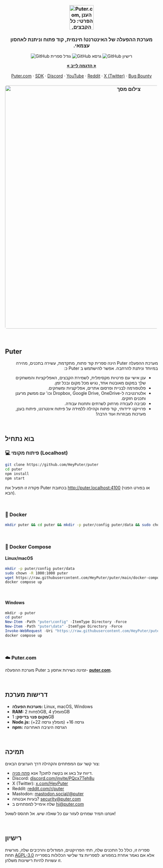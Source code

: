 <h3 align="center"><img width="80" alt="Puter.com, 
הענן הפרטי: כל הקבצים, האפליקציות והמשחקים שלך במקום אחד נגיש מכל מקום ובכל זמן." src="https://assets.puter.site/puter-logo.png"></h3>

<h3 align="center" dir="rtl">מערכת ההפעלה של האינטרנט! חינמית, קוד פתוח וניתנת לאחסון עצמאי.</h3>

<p align="center">
    <img alt="GitHub גודל ספרית" src="https://img.shields.io/github/repo-size/HeyPuter/puter"> <img alt="GitHub גרסא" src="https://img.shields.io/github/v/release/HeyPuter/puter?label=latest%20version"> <img alt="GitHub רישיון" src="https://img.shields.io/github/license/HeyPuter/puter">
</p>
<p align="center">
    <a href="https://puter.com/"><strong>« הדגמה לייב »</strong></a>
    <br />
    <br />
    <a href="https://puter.com">Puter.com</a>
    ·
    <a href="https://docs.puter.com" target="_blank">SDK</a>
    ·
    <a href="https://discord.com/invite/PQcx7Teh8u">Discord</a>
    ·
    <a href="https://www.youtube.com/@EricsPuterVideos">YouTube</a>
    ·
    <a href="https://reddit.com/r/puter">Reddit</a>
    ·
    <a href="https://twitter.com/HeyPuter">X (Twitter)</a>
    ·
    <a href="https://hackerone.com/puter_h1b">Bug Bounty</a>
</p>

<h3 align="center"><img width="800" style="border-radius:5px;" alt="צילום מסך" src="https://assets.puter.site/puter.com-screenshot-3.webp"></h3>

<br/>

## Puter

<div dir="rtl">
    <p div="rtl">
    מערכת ההפעלה Puter הינה ספרית קוד פתוח, מתקדמת, עשירה בתכנים, מהירה במיוחד וניתנת להרחבה.
    אפשר להישתמש ב Puter כ:</p>
    <ul>
        <li>ענן אישי עם פרטיות מקסימלית, לשמירת הקבצים, האפליקציות והמשחקים שלך במקום מאובטח אחד, נגיש מכל מקום ובכל זמן.</li>
        <li>פלטפורמה לבניית ופרסום אתרים, אפליקציות ומשחקים.</li>
        <li>אלטרנטיבה ל-Dropbox, Google Drive, OneDrive וכו' עם ממשק מרענן ותכנים חזקים.</li>
        <li>סביבה לעבודה מרחוק לשרתים ותחנות עבודה.</li>
        <li>פרוייקט ידידותי, קוד פתוח וקהילה ללמידה על פיתוח אינטרנט, פיתוח בענן, מערכות מבוזרות ועוד הרבה!</li>
    <ul>
</div>

<br/>

## בוא נתחיל

### 💻 פיתוח מקומי (Localhost)

```bash
git clone https://github.com/HeyPuter/puter
cd puter
npm install
npm start
```

פקודה זו תפעיל את Puter בכתובת http://puter.localhost:4100 (או בפורט הפנוי הבא).

<br/>

### 🐳 Docker

```bash
mkdir puter && cd puter && mkdir -p puter/config puter/data && sudo chown -R 1000:1000 puter && docker run --rm -p 4100:4100 -v `pwd`/puter/config:/etc/puter -v `pwd`/puter/data:/var/puter  ghcr.io/heyputer/puter
```

<br/>

### 🐙 Docker Compose

#### Linux/macOS

```bash
mkdir -p puter/config puter/data
sudo chown -R 1000:1000 puter
wget https://raw.githubusercontent.com/HeyPuter/puter/main/docker-compose.yml
docker compose up
```

<br/>

#### Windows

```powershell
mkdir -p puter
cd puter
New-Item -Path "puter\config" -ItemType Directory -Force
New-Item -Path "puter\data" -ItemType Directory -Force
Invoke-WebRequest -Uri "https://raw.githubusercontent.com/HeyPuter/puter/main/docker-compose.yml" -OutFile "docker-compose.yml"
docker compose up
```

<br/>

### ☁️ Puter.com

מערכת ההפעלה Puter זמינה כשירות אחסון ב- [**puter.com**](https://puter.com).

<br/>

## דרישות מערכת

- **מערכות הפעלה:** Linux, macOS, Windows
- **RAM:** לפחות 2GB, מומלץ 4GB
- **מקום פנוי בדיסק:** 1GB
- **Node.js:** גרסה 16+ (מומלץ גרסה 22+)
- **npm:** הגרסה היציבה האחרונה

<br/>

## תמיכה

צור קשר עם המפתחים והקהילה דרך הערוצים הבאים:

- דיווח על באג או בקשה לתוכן? אנא [פתח פניה](https://github.com/HeyPuter/puter/issues/new/choose).
- Discord: [discord.com/invite/PQcx7Teh8u](https://discord.com/invite/PQcx7Teh8u)
- X (Twitter): [x.com/HeyPuter](https://x.com/HeyPuter)
- Reddit: [reddit.com/r/puter](https://www.reddit.com/r/puter.)
- Mastodon: [mastodon.social/@puter](https://mastodon.social/@puter)
- בעיות אבטחה? [security@puter.com](mailto:security@puter.com)
- שלח אימייל למפתחים ב [hi@puter.com](mailto:hi@puter.com)

אנחנו תמיד שמחים לעזור עם כל שאלה שיש. אל תהסס לשאול!

<br/>

## רישיון

ספריה זו, כולל כל התכנים שלה, תתי הפרויקטים, המודולים והרכיבים שלה, מורשית תחת [AGPL-3.0](https://github.com/HeyPuter/puter/blob/main/LICENSE.txt) אלא אם נאמר אחרת במפורש. לספריות צד שלישי הכלולות בספרייה זו עשויות להיות רישיונות משלהן.

<br/>
